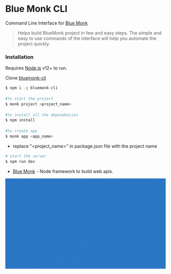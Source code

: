 # Blue Monk CLI

Command Line Interface for [Blue Monk](https://github.com/rachitaryal/BlueMonk)

> Helps build BlueMonk project in few and easy steps.
> The simple and easy to use commands of
> the interface will help you automate
> the project quickly.

### Installation

Requires [Node.js](https://nodejs.org/) v12+ to run.

Clone [bluemonk-cli](https://github.com/rachitaryal/blue_monk_cli)

```sh
$ npm i -g bluemonk-cli

#to start the project
$ monk project <project_name>

#to install all the dependencies
$ npm install

#to create app
$ monk app <app_name>

```

- replace "<project_name>" in package.json file with the project name

```sh
# start the server
$ npm run dev

```

- [Blue Monk](https://github.com/rachitaryal/BlueMonk) - Node framework to build web apis.

![](images/logo/bluemonkwallpaper_blue.gif)
